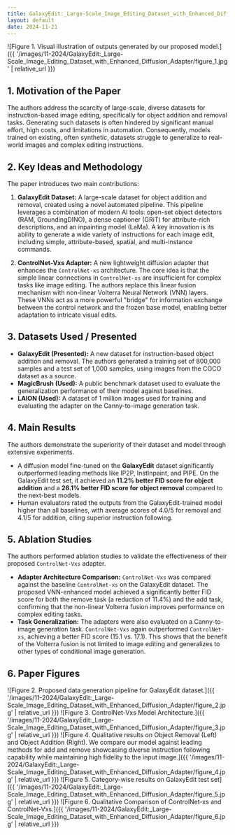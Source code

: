 ```yaml
---
title: GalaxyEdit:_Large-Scale_Image_Editing_Dataset_with_Enhanced_Diffusion_Adapter
layout: default
date: 2024-11-21
---
```

![Figure 1. Visual illustration of outputs generated by our proposed model.]({{ '/images/11-2024/GalaxyEdit:_Large-Scale_Image_Editing_Dataset_with_Enhanced_Diffusion_Adapter/figure_1.jpg' | relative_url }})
## 1. Motivation of the Paper
The authors address the scarcity of large-scale, diverse datasets for instruction-based image editing, specifically for object addition and removal tasks. Generating such datasets is often hindered by significant manual effort, high costs, and limitations in automation. Consequently, models trained on existing, often synthetic, datasets struggle to generalize to real-world images and complex editing instructions.

## 2. Key Ideas and Methodology
The paper introduces two main contributions:

1.  **GalaxyEdit Dataset:** A large-scale dataset for object addition and removal, created using a novel automated pipeline. This pipeline leverages a combination of modern AI tools: open-set object detectors (RAM, GroundingDINO), a dense captioner (GRiT) for attribute-rich descriptions, and an inpainting model (LaMa). A key innovation is its ability to generate a wide variety of instructions for each image edit, including simple, attribute-based, spatial, and multi-instance commands.

2.  **ControlNet-Vxs Adapter:** A new lightweight diffusion adapter that enhances the `ControlNet-xs` architecture. The core idea is that the simple linear connections in `ControlNet-xs` are insufficient for complex tasks like image editing. The authors replace this linear fusion mechanism with non-linear Volterra Neural Network (VNN) layers. These VNNs act as a more powerful "bridge" for information exchange between the control network and the frozen base model, enabling better adaptation to intricate visual edits.

## 3. Datasets Used / Presented
*   **GalaxyEdit (Presented):** A new dataset for instruction-based object addition and removal. The authors generated a training set of 800,000 samples and a test set of 1,000 samples, using images from the COCO dataset as a source.
*   **MagicBrush (Used):** A public benchmark dataset used to evaluate the generalization performance of their model against baselines.
*   **LAION (Used):** A dataset of 1 million images used for training and evaluating the adapter on the Canny-to-image generation task.

## 4. Main Results
The authors demonstrate the superiority of their dataset and model through extensive experiments.

*   A diffusion model fine-tuned on the **GalaxyEdit** dataset significantly outperformed leading methods like IP2P, InstInpaint, and PIPE. On the GalaxyEdit test set, it achieved an **11.2% better FID score for object addition** and a **26.1% better FID score for object removal** compared to the next-best models.
*   Human evaluators rated the outputs from the GalaxyEdit-trained model higher than all baselines, with average scores of 4.0/5 for removal and 4.1/5 for addition, citing superior instruction following.

## 5. Ablation Studies
The authors performed ablation studies to validate the effectiveness of their proposed `ControlNet-Vxs` adapter.

*   **Adapter Architecture Comparison:** `ControlNet-Vxs` was compared against the baseline `ControlNet-xs` on the GalaxyEdit dataset. The proposed VNN-enhanced model achieved a significantly better FID score for both the remove task (a reduction of 11.4%) and the add task, confirming that the non-linear Volterra fusion improves performance on complex editing tasks.
*   **Task Generalization:** The adapters were also evaluated on a Canny-to-image generation task. `ControlNet-Vxs` again outperformed `ControlNet-xs`, achieving a better FID score (15.1 vs. 17.1). This shows that the benefit of the Volterra fusion is not limited to image editing and generalizes to other types of conditional image generation.

## 6. Paper Figures
![Figure 2. Proposed data generation pipeline for GalaxyEdit dataset.]({{ '/images/11-2024/GalaxyEdit:_Large-Scale_Image_Editing_Dataset_with_Enhanced_Diffusion_Adapter/figure_2.jpg' | relative_url }})
![Figure 3. ControlNet-Vxs Model Architecture.]({{ '/images/11-2024/GalaxyEdit:_Large-Scale_Image_Editing_Dataset_with_Enhanced_Diffusion_Adapter/figure_3.jpg' | relative_url }})
![Figure 4. Qualitative results on Object Removal (Left) and Object Addition (Right). We compare our model against leading methods for add and remove showcasing diverse instruction following capability while maintaining high fidelity to the input image.]({{ '/images/11-2024/GalaxyEdit:_Large-Scale_Image_Editing_Dataset_with_Enhanced_Diffusion_Adapter/figure_4.jpg' | relative_url }})
![Figure 5. Category-wise results on GalaxyEdit test set]({{ '/images/11-2024/GalaxyEdit:_Large-Scale_Image_Editing_Dataset_with_Enhanced_Diffusion_Adapter/figure_5.jpg' | relative_url }})
![Figure 6. Qualitative Comparison of ControlNet-xs and ControlNet-Vxs.]({{ '/images/11-2024/GalaxyEdit:_Large-Scale_Image_Editing_Dataset_with_Enhanced_Diffusion_Adapter/figure_6.jpg' | relative_url }})
